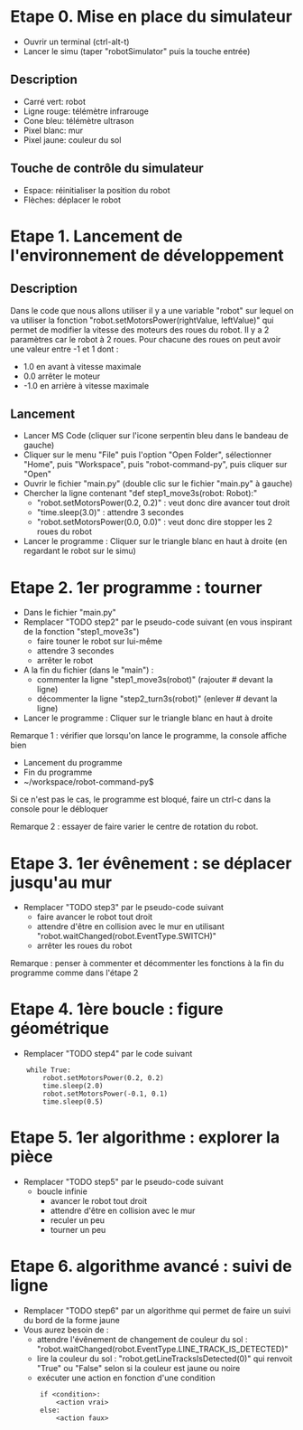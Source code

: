 


# Etape 0. Mise en place du simulateur 

- Ouvrir un terminal (ctrl-alt-t)
- Lancer le simu (taper "robotSimulator" puis la touche entrée)

## Description

- Carré vert: robot
- Ligne rouge: télémètre infrarouge
- Cone bleu: télémètre ultrason
- Pixel blanc: mur
- Pixel jaune: couleur du sol

## Touche de contrôle du simulateur

- Espace: réinitialiser la position du robot
- Flèches: déplacer le robot


# Etape 1. Lancement de l'environnement de développement 

## Description

Dans le code que nous allons utiliser il y a une variable "robot" sur lequel on va utiliser la
fonction "robot.setMotorsPower(rightValue, leftValue)" qui permet de modifier la vitesse des
moteurs des roues du robot. Il y a 2 paramètres car le robot à 2 roues. Pour chacune des roues on
peut avoir une valeur entre -1 et 1 dont :

- 1.0 en avant à vitesse maximale
- 0.0 arrêter le moteur
- -1.0 en arrière à vitesse maximale

## Lancement

- Lancer MS Code (cliquer sur l'icone serpentin bleu dans le bandeau de gauche)
- Cliquer sur le menu "File" puis l'option "Open Folder", sélectionner "Home", puis "Workspace", puis "robot-command-py", puis cliquer sur "Open"
- Ouvrir le fichier "main.py" (double clic sur le fichier "main.py" à gauche)
- Chercher la ligne contenant "def step1_move3s(robot: Robot):"
    - "robot.setMotorsPower(0.2, 0.2)" : veut donc dire avancer tout droit
    - "time.sleep(3.0)" : attendre 3 secondes
    - "robot.setMotorsPower(0.0, 0.0)" : veut donc dire stopper les 2 roues du robot
- Lancer le programme : Cliquer sur le triangle blanc en haut à droite (en regardant le robot sur le simu)


# Etape 2. 1er programme : tourner

- Dans le fichier "main.py"
- Remplacer "TODO step2" par le pseudo-code suivant (en vous inspirant de la fonction "step1_move3s")
    - faire touner le robot sur lui-même
    - attendre 3 secondes 
    - arrêter le robot 
- A la fin du fichier (dans le "main") :
    - commenter la ligne "step1_move3s(robot)" (rajouter # devant la ligne)
    - décommenter la ligne "step2_turn3s(robot)" (enlever # devant la ligne)
- Lancer le programme : Cliquer sur le triangle blanc en haut à droite

Remarque 1 : vérifier que lorsqu'on lance le programme, la console affiche bien

- Lancement du programme
- Fin du programme
- ~/workspace/robot-command-py$

Si ce n'est pas le cas, le programme est bloqué, faire un ctrl-c dans la console pour le débloquer

Remarque 2 : essayer de faire varier le centre de rotation du robot.


# Etape 3. 1er évênement : se déplacer jusqu'au mur

- Remplacer "TODO step3" par le pseudo-code suivant
    - faire avancer le robot tout droit
    - attendre d'être en collision avec le mur en utilisant "robot.waitChanged(robot.EventType.SWITCH)"
    - arrêter les roues du robot

Remarque : penser à commenter et décommenter les fonctions à la fin du programme comme dans l'étape 2


# Etape 4. 1ère boucle : figure géométrique

- Remplacer "TODO step4" par le code suivant
```
    while True:
        robot.setMotorsPower(0.2, 0.2)
        time.sleep(2.0)
        robot.setMotorsPower(-0.1, 0.1)
        time.sleep(0.5)
```


# Etape 5. 1er algorithme : explorer la pièce

- Remplacer "TODO step5" par le pseudo-code suivant
    - boucle infinie
        - avancer le robot tout droit
        - attendre d'être en collision avec le mur
        - reculer un peu
        - tourner un peu


# Etape 6. algorithme avancé : suivi de ligne

- Remplacer "TODO step6" par un algorithme qui permet de faire un suivi du bord de la forme jaune
- Vous aurez besoin de :
    - attendre l'évênement de changement de couleur du sol : "robot.waitChanged(robot.EventType.LINE_TRACK_IS_DETECTED)"
    - lire la couleur du sol : "robot.getLineTracksIsDetected(0)" qui renvoit "True" ou "False" selon si la couleur est jaune ou noire
    - exécuter une action en fonction d'une condition
    ```
        if <condition>:
            <action vrai>
        else:
            <action faux>
    ```
